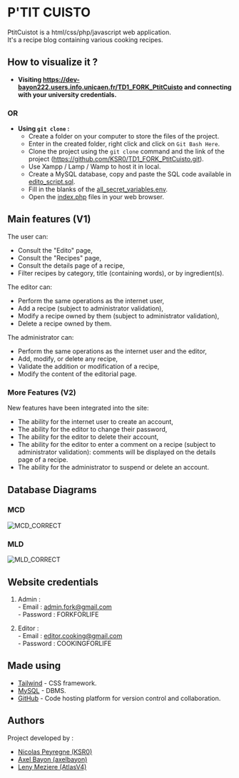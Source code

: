 # P'TIT CUISTO

PtitCuistot is a html/css/php/javascript web application.<br>
It's a recipe blog containing various cooking recipes.

## How to visualize it ?

- **Visiting https://dev-bayon222.users.info.unicaen.fr/TD1_FORK_PtitCuisto and connecting with your university credentials.**
### OR
- **Using `git clone` :**
  - Create a folder on your computer to store the files of the project.
  - Enter in the created folder, right click and click on `Git Bash Here`.
  - Clone the project using the `git clone` command and the link of the project (https://github.com/KSR0/TD1_FORK_PtitCuisto.git).
  - Use Xampp / Lamp / Wamp to host it in local.
  - Create a MySQL database, copy and paste the SQL code available in [edito_script.sql](https://github.com/KSR0/TD1_FORK_PtitCuisto/blob/main/MCD-MLD-SCRIPT_SQL/Script_SQL_PtitCuisto.sql).
  - Fill in the blanks of the [all_secret_variables.env](https://github.com/KSR0/TD1_FORK_PtitCuisto/blob/main/all_secret_variables.env).
  - Open the [index.php](https://github.com/KSR0/TD1_FORK_PtitCuisto/blob/main/index.php) files in your web browser.



## Main features (V1)

The user can:

- Consult the "Edito" page,
- Consult the "Recipes" page,
- Consult the details page of a recipe,
- Filter recipes by category, title (containing words), or by ingredient(s).

The editor can:

- Perform the same operations as the internet user,
- Add a recipe (subject to administrator validation),
- Modify a recipe owned by them (subject to administrator validation),
- Delete a recipe owned by them.

The administrator can:

- Perform the same operations as the internet user and the editor,
- Add, modify, or delete any recipe,
- Validate the addition or modification of a recipe,
- Modify the content of the editorial page.

### More Features (V2)

New features have been integrated into the site:

- The ability for the internet user to create an account,
- The ability for the editor to change their password,
- The ability for the editor to delete their account,
- The ability for the editor to enter a comment on a recipe (subject to administrator validation): comments will be displayed on the details page of a recipe.
- The ability for the administrator to suspend or delete an account.

## Database Diagrams
### MCD
![MCD_CORRECT](https://github.com/KSR0/TD1_FORK_PtitCuisto/assets/119522087/78a1ec2c-c91b-4e4f-937d-f3af4f866bc9)

### MLD
![MLD_CORRECT](https://github.com/KSR0/TD1_FORK_PtitCuisto/assets/119522087/24e1cc6b-bb56-4cc3-87a7-6380255374a9)


## Website credentials

1. Admin :<br>
</t> - Email : admin.fork@gmail.com<br>
</t> - Password : FORKFORLIFE<br>

2. Editor :<br>
</t> - Email : editor.cooking@gmail.com<br>
</t> - Password : COOKINGFORLIFE

## Made using

- [Tailwind](https://tailwindcss.com/) - CSS framework.
- [MySQL](https://www.mysql.com/fr/) - DBMS.
- [GitHub](https://github.com/) - Code hosting platform for version control and collaboration.

## Authors
Project developed by :
- [Nicolas Peyregne (KSR0)](https://github.com/KSR0)
- [Axel Bayon (axelbayon)](https://github.com/axelbayon)
- [Leny Meziere (AtlasV4)](https://github.com/AtlasV4)
